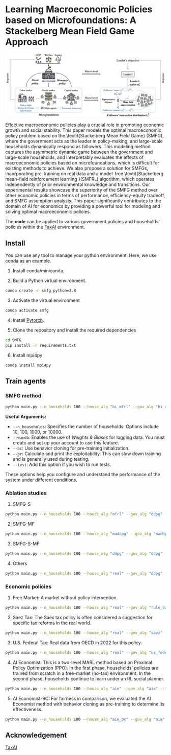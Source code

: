 # Learning Macroeconomic Policies based on Microfoundations: A Stackelberg Mean Field Game Approach

<div style="text-align:center">
  <img src="img/smfg.png" alt="示例图片" >
  <figcaption style="text-align:center;"></figcaption>
</div>

Effective macroeconomic policies play a crucial role in promoting economic growth and social stability. This paper models the optimal macroeconomic policy problem based on the \textit{Stackelberg Mean Field Game} (SMFG), where the government acts as the leader in policy-making, and large-scale households dynamically respond as followers. This modeling method captures the asymmetric dynamic game between the government and large-scale households, and interpretably evaluates the effects of macroeconomic policies based on microfoundations, which is difficult for existing methods to achieve. We also propose a solution for SMFGs, incorporating pre-training on real data and a model-free \textit{Stackelberg mean-field reinforcement learning }(SMFRL) algorithm, which operates independently of prior environmental knowledge and transitions. Our experimental results showcase the superiority of the SMFG method over other economic policies in terms of performance, efficiency-equity tradeoff, and SMFG assumption analysis. This paper significantly contributes to the domain of AI for economics by providing a powerful tool for modeling and solving optimal macroeconomic policies.

The **code** can be applied to various government policies and households' policies within the [TaxAI](https://github.com/jidiai/TaxAI) environment.

## Install

You can use any tool to manage your python environment. Here, we use conda as an example.

1. Install conda/miniconda.

2. Build a Python virtual environment.

```bash
conda create -n smfg python=3.8
```

3. Activate the virtual environment

```bash
conda activate smfg
```

4. Install [Pytorch](https://pytorch.org/).

5. Clone the repository and install the required dependencies

```bash 
cd SMFG
pip install -r requirements.txt
```
6. Install mpi4py
```bash 
conda install mpi4py
```

## Train agents

### SMFG method

```bash
python main.py --n_households 100 --house_alg "bi_mfrl" --gov_alg "bi_ddpg" --task "gdp" --seed 1 --hidden_size 128 --q_lr 3e-4 --p_lr 3e-4 --batch_size 128 
```
**Useful Arguments:**

- `--n_households`: Specifies the number of households. Options include 10, 100, 1000, or 10000.
- `--wandb`: Enables the use of *Weights & Biases* for logging data. You must create and set up your account to use this feature.
- `--bc`: Use behavior cloning for pre-training initialization.
- `--br`: Calculate and print the exploitability. This can slow down training and is generally used during testing.
- `--test`: Add this option if you wish to run tests.

These options help you configure and understand the performance of the system under different conditions.


### Ablation studies
1. SMFG-S
```bash
python main.py --n_households 100 --house_alg "mfrl" --gov_alg "ddpg" --task "gdp" --seed 8 --hidden_size 128 --q_lr 3e-4 --p_lr 3e-4 --batch_size 128 
```

2. SMFG-MF
```bash
python main.py --n_households 100 --house_alg "maddpg" --gov_alg "maddpg" --task "gdp" --seed 112 --hidden_size 128 --q_lr 3e-4 --p_lr 3e-4 --batch_size 128 
```

3. SMFG-S-MF
```bash
python main.py --n_households 100 --house_alg "ddpg" --gov_alg "ddpg" --task "gdp" --seed 8 --hidden_size 128 --q_lr 3e-4 --p_lr 3e-4 --batch_size 128 
```

4. Others

```bash
python main.py --n_households 100 --house_alg "real" --gov_alg "ddpg" --task "gdp" --seed 8 --hidden_size 128 --q_lr 3e-4 --p_lr 3e-4 --batch_size 128 
```

### Economic policies

1. Free Market: A market without policy intervention.

```bash
python main.py --n_households 100 --house_alg "real" --gov_alg "rule_based" --task "gdp" --seed 112 --hidden_size 128 --q_lr 3e-4 --p_lr 3e-4 --batch_size 128 
```

2. Saez Tax: The Saex tax policy is often considered a suggestion for specific tax reforms in the real world.

```bash
python main.py --n_households 100 --house_alg "real" --gov_alg "saez" --task "gdp" --seed 112 --hidden_size 128 --q_lr 3e-4 --p_lr 3e-4 --batch_size 128 
```

3. U.S. Federal Tax: Real data from OECD in 2022 for this policy.

```bash
python main.py --n_households 100 --house_alg "real" --gov_alg "us_federal" --task "gdp" --seed 112 --hidden_size 128 --q_lr 3e-4 --p_lr 3e-4 --batch_size 128
```

4. AI Economist: This is a two-level MARL method based on Proximal Policy Optimization (PPO). In the first phase, households' policies are trained from scratch in a free-market (no-tax) environment. In the second phase, households continue to learn under an RL social planner.

```bash
python main.py --n_households 100 --house_alg "aie" --gov_alg "aie" --task "gdp" --seed 112 --hidden_size 128 --q_lr 3e-4 --p_lr 3e-4 --batch_size 128 
```

5. AI Economist-BC: For fairness in comparison, we evaluated the AI Economist method with behavior cloning as pre-training to determine its effectiveness.

```bash
python main.py --n_households 100 --house_alg "aie_bc" --gov_alg "aie" --task "gdp" --seed 112 --hidden_size 128 --q_lr 3e-4 --p_lr 3e-4 --batch_size 128 
```



## Acknowledgement

[TaxAI](https://github.com/jidiai/TaxAI)

